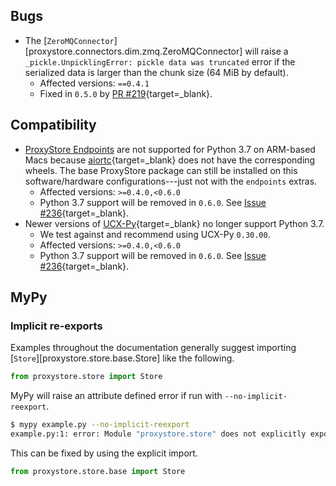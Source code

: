 ## Bugs

* The [`ZeroMQConnector`][proxystore.connectors.dim.zmq.ZeroMQConnector] will raise a `_pickle.UnpicklingError: pickle data was truncated` error if the serialized data is larger than the chunk size (64 MiB by default).
    * Affected versions: `==0.4.1`
    * Fixed in `0.5.0` by [PR #219](https://github.com/proxystore/proxystore/pull/219){target=_blank}.

## Compatibility

* [ProxyStore Endpoints](guides/endpoints.md) are not supported for
  Python 3.7 on ARM-based Macs because
  [aiortc](https://aiortc.readthedocs.io){target=_blank} does not have the corresponding
  wheels. The base ProxyStore package can still be installed on this
  software/hardware configurations---just not with the `endpoints` extras.
    * Affected versions: `>=0.4.0,<0.6.0`
    * Python 3.7 support will be removed in `0.6.0`. See [Issue #236](https://github.com/proxystore/proxystore/issues/236){target=_blank}.
* Newer versions of [UCX-Py](https://github.com/rapidsai/ucx-py){target=_blank}
  no longer support Python 3.7.
    * We test against and recommend using UCX-Py `0.30.00`.
    * Affected versions: `>=0.4.0,<0.6.0`
    * Python 3.7 support will be removed in `0.6.0`. See [Issue #236](https://github.com/proxystore/proxystore/issues/236){target=_blank}.

## MyPy

### Implicit re-exports

Examples throughout the documentation generally suggest importing
[`Store`][proxystore.store.base.Store] like the following.
```python title="example.py"
from proxystore.store import Store
```

MyPy will raise an attribute defined error if run with `--no-implicit-reexport`.
```bash
$ mypy example.py --no-implicit-reexport
example.py:1: error: Module "proxystore.store" does not explicitly export attribute "Store"  [attr-defined]
```

This can be fixed by using the explicit import.
```python
from proxystore.store.base import Store
```
